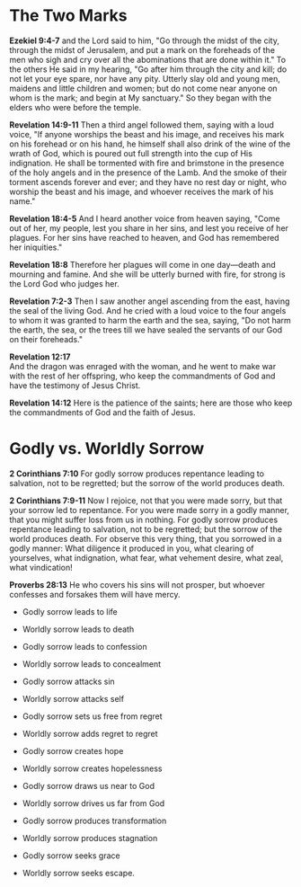 # The Two Marks

**Ezekiel 9:4-7**
and the Lord said to him, "Go through the midst of the city, through the midst of Jerusalem, and put a mark on the foreheads of the men who sigh and cry over all the abominations that are done within it." To the others He said in my hearing, "Go after him through the city and kill; do not let your eye spare, nor have any pity. Utterly slay old and young men, maidens and little children and women; but do not come near anyone on whom is the mark; and begin at My sanctuary." So they began with the elders who were before the temple.

**Revelation 14:9-11**
Then a third angel followed them, saying with a loud voice, "If anyone worships the beast and his image, and receives his mark on his forehead or on his hand, he himself shall also drink of the wine of the wrath of God, which is poured out full strength into the cup of His indignation. He shall be tormented with fire and brimstone in the presence of the holy angels and in the presence of the Lamb. And the smoke of their torment ascends forever and ever; and they have no rest day or night, who worship the beast and his image, and whoever receives the mark of his name."

**Revelation 18:4-5**
And I heard another voice from heaven saying, "Come out of her, my people, lest you share in her sins, and lest you receive of her plagues. For her sins have reached to heaven, and God has remembered her iniquities."

**Revelation 18:8**
Therefore her plagues will come in one day—death and mourning and famine. And she will be utterly burned with fire, for strong is the Lord God who judges her.

**Revelation 7:2-3**
Then I saw another angel ascending from the east, having the seal of the living God. And he cried with a loud voice to the four angels to whom it was granted to harm the earth and the sea, saying, "Do not harm the earth, the sea, or the trees till we have sealed the servants of our God on their foreheads."

**Revelation‬ ‭12‬:‭17**  
And the dragon was enraged with the woman, and he went to make war with the rest of her offspring, who keep the commandments of God and have the testimony of Jesus Christ.

**‭‭Revelation‬ ‭14‬:‭12**
Here is the patience of the saints; here are those who keep the commandments of God and the faith of Jesus.

# Godly vs. Worldly Sorrow

**2 Corinthians 7:10**
For godly sorrow produces repentance leading to salvation, not to be regretted; but the sorrow of the world produces death.

**2 Corinthians 7:9-11**
Now I rejoice, not that you were made sorry, but that your sorrow led to repentance. For you were made sorry in a godly manner, that you might suffer loss from us in nothing. For godly sorrow produces repentance leading to salvation, not to be regretted; but the sorrow of the world produces death. For observe this very thing, that you sorrowed in a godly manner: What diligence it produced in you, what clearing of yourselves, what indignation, what fear, what vehement desire, what zeal, what vindication!

**Proverbs 28:13**
He who covers his sins will not prosper, but whoever confesses and forsakes them will have mercy.

- Godly sorrow leads to life
- Worldly sorrow leads to death

- Godly sorrow leads to confession
- Worldly sorrow leads to concealment

- Godly sorrow attacks sin
- Worldly sorrow attacks self

- Godly sorrow sets us free from regret
- Worldly sorrow adds regret to regret

- Godly sorrow creates hope
- Worldly sorrow creates hopelessness

- Godly sorrow draws us near to God
- Worldly sorrow drives us far from God

- Godly sorrow produces transformation
- Worldly sorrow produces stagnation

- Godly sorrow seeks grace
- Worldly sorrow seeks escape.
